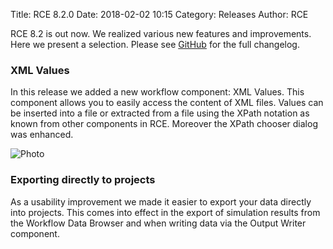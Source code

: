 Title: RCE 8.2.0
Date: 2018-02-02 10:15
Category: Releases
Author: RCE

RCE 8.2 is out now. We realized various new features and improvements. Here we present a selection.
Please see [GitHub](https://github.com/rcenvironment/rce/wiki/Changelog:-8.x.x-Releases) for the full changelog.

### XML Values

In this release we added a new workflow component: XML Values. This component allows you to easily access the content of XML files. Values can be inserted into a file or extracted from a file using the XPath notation as known from other components in RCE. Moreover the XPath chooser dialog was enhanced.

![Photo]({attach}images/release-8.2.0/xmlValues.png)

### Exporting directly to projects

As a usability improvement we made it easier to export your data directly into projects. This comes into effect in the export of simulation results from the Workflow Data Browser and when writing data via the Output Writer component.